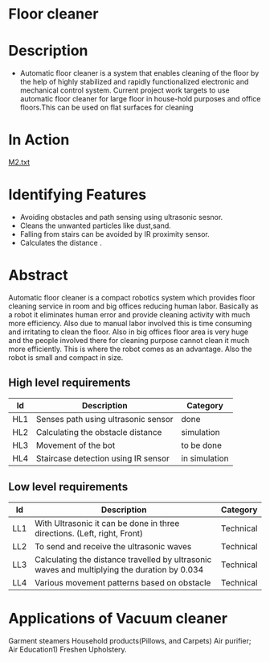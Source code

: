 # Floor cleaner

# Description
* Automatic floor cleaner is a system that enables cleaning of the floor by the help of highly stabilized and rapidly functionalized electronic and mechanical control system. 
Current project work targets to use automatic floor cleaner for large floor in house-hold purposes and office floors.This can be used on flat surfaces for cleaning
# In Action
[M2.txt](https://github.com/NITHISH1126/M2_EMDSYS/files/8146072/M2.txt)



# Identifying Features
* Avoiding obstacles and path sensing using ultrasonic sesnor.
* Cleans the unwanted particles like dust,sand.
* Falling from stairs can be avoided by IR proximity sensor.
* Calculates the distance .

# Abstract
Automatic floor cleaner is a compact robotics system which provides floor cleaning service in
room and big offices reducing human labor. Basically as a robot it eliminates human error and
provide cleaning activity with much more efficiency. Also due to manual labor
involved this is time consuming and irritating to clean the floor. Also in big offices floor area is
very huge and the people involved there for cleaning purpose cannot clean it much more
efficiently. This is where the robot comes as an advantage. Also the robot is small and compact
in size.

## High level requirements
| ld | Description | Category |
| --- | --- | --- |
| HL1 | Senses path using ultrasonic sensor | done|
| HL2 | Calculating the obstacle distance | simulation|
| HL3 | Movement of the bot | to be done |
| HL4 | Staircase detection using IR sensor | in simulation |

## Low level requirements
| ld | Description | Category |
| --- | --- | --- |
| LL1 | With Ultrasonic it can be done in three directions. (Left, right, Front) | Technical |
| LL2 | To send and receive the ultrasonic waves | Technical |
| LL3 | Calculating the distance travelled by ultrasonic waves and multiplying the duration by 0.034 | Technical |
| LL4 | Various movement patterns based on obstacle | Technical |

# Applications of Vacuum cleaner

  Garment steamers 
  Household products(Pillows, and Carpets)
  Air purifier; Air Education1) Freshen Upholstery.
